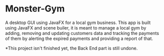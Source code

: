 # Monster-Gym
A desktop GUI using JavaFX  for a local gym business. 
This app is built using JavaFX and scene builer, it is meant to manage a local gym by adding, 
removing and updating customers data and tracking the payments of them 
by alerting the expired payments and providing a report of that.

*This project isn't finished yet, the Back End part is still undone. 

